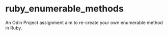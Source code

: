 # ruby_enumerable_methods
An Odin Project assignment aim to re-create your own enumerable method in Ruby.
